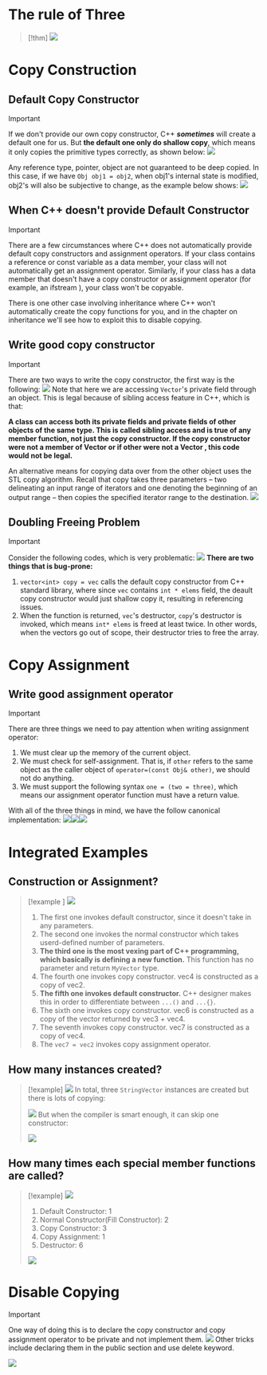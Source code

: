 # The rule of Three
> [!thm]
> ![](Special%20Member%20Functions.assets/image-20240118155548944.png)


# Copy Construction
## Default Copy Constructor
> [!important]
> If we don't provide our own copy constructor, C++ *__sometimes__* will create a default one for us. But **the default one only do shallow copy**, which means it only copies the primitive types correctly, as shown below:
> ![](Special%20Member%20Functions.assets/image-20240118155220353.png)
> 
> Any reference type, pointer, object are not guaranteed to be deep copied. In this case, if we have `Obj obj1 = obj2`, when obj1's internal state is modified, obj2's will also be subjective to change, as the example below shows:
> ![](Special%20Member%20Functions.assets/image-20240118155159798.png)


## When C++ doesn't provide Default Constructor
> [!important]
> There are a few circumstances where C++ does not automatically provide default copy constructors and assignment operators. If your class contains a reference or const variable as a data member, your class will not automatically get an assignment operator. Similarly, if your class has a data member that doesn't have a copy constructor or assignment operator (for example, an ifstream ), your class won't be copyable.
> 
> There is one other case involving inheritance where C++ won't automatically create the copy functions for you, and in the chapter on inheritance we'll see how to exploit this to disable copying.


## Write good copy constructor
> [!important]
> There are two ways to write the copy constructor, the first way is the following:
> ![](Special%20Member%20Functions.assets/image-20240118160329017.png)
> Note that here we are accessing `Vector`'s private field through an object. This is legal because of sibling access feature in C++, which is that:
> 
> **A class can access both its private fields and private fields of other objects of the same type. This is called sibling access and is true of any member function, not just the copy constructor. If the copy constructor were not a member of Vector or if other were not a Vector , this code would not be legal.**
> 
> An alternative means for copying data over from the other object uses the STL copy algorithm. Recall that copy takes three parameters – two delineating an input range of iterators and one denoting the beginning of an output range – then copies the specified iterator range to the destination. 
> ![](Special%20Member%20Functions.assets/image-20240118160524340.png)


## Doubling Freeing Problem
> [!important]
> Consider the following codes, which is very problematic:
> ![](Special%20Member%20Functions.assets/image-20240118161224063.png)
> **There are two things that is bug-prone:**
> 1. `vector<int> copy = vec` calls the default copy constructor from C++ standard library, where since `vec` contains `int * elems` field, the deault copy constructor would just shallow copy it, resulting in referencing issues.
> 2. When the function is returned, `vec`'s destructor, `copy`'s destructor is invoked, which means `int* elems` is freed at least twice. In other words, when the vectors go out of scope, their destructor tries to free the array.





# Copy Assignment
## Write good assignment operator
> [!important]
> There are three things we need to pay attention when writing assignment operator:
> 1. We must clear up the memory of the current object.
> 2. We must check for self-assignment. That is, if `other` refers to the same object as the caller object of `operator=(const Obj& other)`, we should not do anything.
> 3. We must support the following syntax `one = (two = three)`, which means our assignment operator function must have a return value.
> 
> With all of the three things in mind, we have the follow canonical implementation:
> ![](Special%20Member%20Functions.assets/image-20240118212204144.png)![](Special%20Member%20Functions.assets/image-20240118212155561.png)![](Special%20Member%20Functions.assets/image-20240118160919254.png)


# Integrated Examples
## Construction or Assignment?
> [!example ]
> ![](Special%20Member%20Functions.assets/image-20240118154033683.png)
> 1. The first one invokes default constructor, since it doesn't take in any parameters.
> 2. The second one invokes the normal constructor which takes userd-defined number of parameters.
> 3. **The third one is the most vexing part of C++ programming, which basically is defining a new function.** This function has no parameter and return `MyVector` type.
> 4. The fourth one invokes copy constructor. vec4 is constructed as a copy of vec2.
> 5. **The fifth one invokes default constructor.**  C++ designer makes this in order to differentiate between `...()` and `...{}`.
> 6. The sixth one invokes copy constructor. vec6 is constructed as a copy of the vector returned by vec3 + vec4.
> 7. The seventh invokes copy constructor. vec7 is constructed as a copy of vec4.
> 8. The `vec7 = vec2` invokes copy assignment operator.
>


## How many instances created?
> [!example]
> ![](Special%20Member%20Functions.assets/image-20240118164654299.png)
> In total, three `StringVector` instances are created but there is lots of copying:
> 
> ![](Special%20Member%20Functions.assets/image-20240118164847431.png)
> But when the compiler is smart enough, it can skip one constructor:
> 
> ![](Special%20Member%20Functions.assets/image-20240118165005605.png)



## How many times each special member functions are called?
> [!example]
> ![](Special%20Member%20Functions.assets/image-20240118171124257.png)
> 1. Default Constructor: 1
> 2. Normal Constructor(Fill Constructor): 2
> 3. Copy Constructor: 3
> 4. Copy Assignment: 1
> 5. Destructor: 6
> 
> ![](Special%20Member%20Functions.assets/image-20240118171850042.png)


# Disable Copying
> [!important]
> One way of doing this is to declare the copy constructor and copy assignment operator to be private and not implement them.
> ![](Special%20Member%20Functions.assets/image-20240118164401024.png)
> Other tricks include declaring them in the public section and use delete keyword.
> 
> ![](Special%20Member%20Functions.assets/image-20240118164500527.png)



